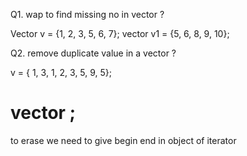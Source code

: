 Q1.  wap to find missing no in vector ? 

Vector <int> v = {1, 2, 3, 5, 6, 7}; 
vector <int> v1 = {5, 6, 8, 9, 10}; 

Q2.  remove duplicate value in a vector ? 

v = { 1, 3, 1, 2, 3, 5, 9, 5}; 



# vector  ; 

to erase we need to give begin  end   in  object of iterator  



